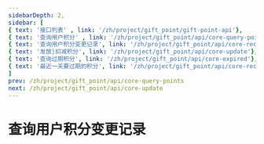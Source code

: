 ```yaml
---
sidebarDepth: 2,
sidebar: [
{ text: '接口列表' , link: '/zh/project/gift_point/gift-point-api'},
{ text: '查询用户积分' , link: '/zh/project/gift_point/api/core-query-points'},
{ text: '查询用户积分变更记录', link: '/zh/project/gift_point/api/core-records'},
{ text: '发放|扣减积分', link: '/zh/project/gift_point/api/core-update'},
{ text: '查询过期积分', link: '/zh/project/gift_point/api/core-expired'},
{ text: '最近一天要过期的积分', link: '/zh/project/gift_point/api/core-recent-expired.md'},
]
prev: /zh/project/gift_point/api/core-query-points
next: /zh/project/gift_point/api/core-update
---
```


# 查询用户积分变更记录